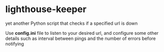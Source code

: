 # lighthouse-keeper
yet another Python script that checks if a specified url is down

Use **config.ini** file to listen to your desired url, and configure some other details such as interval between pings and the number of errors before notifying
